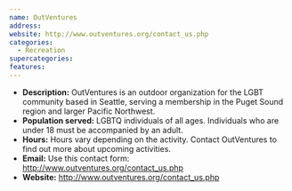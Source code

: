 ```yaml
---
name: OutVentures
address:
website: http://www.outventures.org/contact_us.php
categories:
  - Recreation
supercategories:
features:
---
```

- **Description:** OutVentures is an outdoor organization for the LGBT community based in Seattle, serving a membership in the Puget Sound region and larger Pacific Northwest.
- **Population served:** LGBTQ individuals of all ages. Individuals who are under 18 must be accompanied by an adult.
- **Hours:** Hours vary depending on the activity. Contact OutVentures to find out more about upcoming activities.
- **Email:** Use this contact form: <http://www.outventures.org/contact_us.php>
- **Website:** <http://www.outventures.org/contact_us.php>
